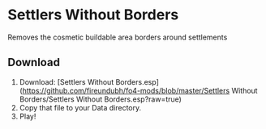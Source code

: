 # Settlers Without Borders

Removes the cosmetic buildable area borders around settlements

## Download

1. Download: [Settlers Without Borders.esp](https://github.com/fireundubh/fo4-mods/blob/master/Settlers Without Borders/Settlers Without Borders.esp?raw=true)
2. Copy that file to your Data directory.
3. Play!